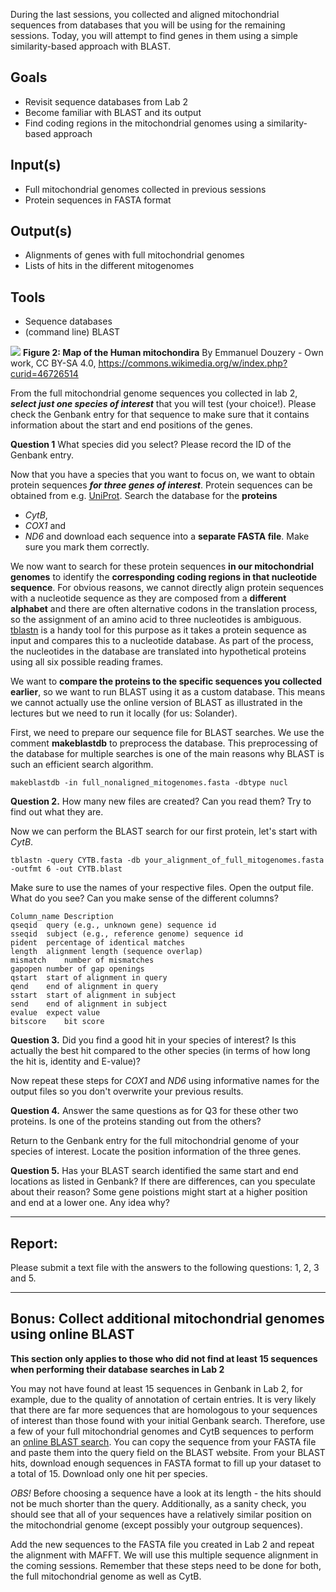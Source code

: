 During the last sessions, you collected and aligned mitochondrial sequences from databases that you will be using for the remaining sessions. Today, you will attempt to find genes in them using a simple similarity-based approach with BLAST.

## Goals
+ Revisit sequence databases from Lab 2
+ Become familiar with BLAST and its output
+ Find coding regions in the mitochondrial genomes using a similarity-based approach

## Input(s)
+ Full mitochondrial genomes collected in previous sessions
+ Protein sequences in FASTA format

## Output(s)
+ Alignments of genes with full mitochondrial genomes
+ Lists of hits in the different mitogenomes

## Tools
+ Sequence databases
+ (command line) BLAST

![](https://upload.wikimedia.org/wikipedia/commons/1/15/Map_of_the_human_mitochondrial_genome.svg)
**Figure 2: Map of the Human mitochondira**
By Emmanuel Douzery - Own work, CC BY-SA 4.0, https://commons.wikimedia.org/w/index.php?curid=46726514

From the full mitochondrial genome sequences you collected in lab 2, ***select just one species of interest*** that you will test (your choice!). Please check the Genbank entry for that sequence to make sure that it contains information about the start and end positions of the genes.

**Question 1** What species did you select? Please record the ID of the Genbank entry.

Now that you have a species that you want to focus on, we want to obtain protein sequences ***for three genes of interest***. Protein sequences can be obtained from e.g. [UniProt](https://www.uniprot.org/). 
Search the database for the **proteins** 
- *CytB*,
- *COX1* and
- *ND6*
and download each sequence into a **separate FASTA file**. Make sure you mark them correctly.

We now want to search for these protein sequences **in our mitochondrial genomes** to identify the **corresponding coding regions in that nucleotide sequence**. 
For obvious reasons, we cannot directly align protein sequences with a nucleotide sequence as they are composed from a **different alphabet** and there are often alternative codons in the translation process, so the assignment of an amino acid to three nucleotides is ambiguous. 
[tblastn](https://ftp.ncbi.nlm.nih.gov/pub/factsheets/HowTo_BLASTGuide.pdf) is a handy tool for this purpose as it takes a protein sequence as input and compares this to a nucleotide database. As part of the process, the nucleotides in the database are translated into hypothetical proteins using all six possible reading frames.

We want to **compare the proteins to the specific sequences you collected earlier**, so we want to run BLAST using it as a custom database. This means we cannot actually use the online version of BLAST as illustrated in the lectures but we need to run it locally (for us: Solander).

First, we need to prepare our sequence file for BLAST searches. We use the comment **makeblastdb** to preprocess the database. This preprocessing of the database for multiple searches is one of the main reasons why BLAST is such an efficient search algorithm.

```
makeblastdb -in full_nonaligned_mitogenomes.fasta -dbtype nucl 
```

**Question 2.** How many new files are created? Can you read them? Try to find out what they are.

Now we can perform the BLAST search for our first protein, let's start with *CytB*.

```
tblastn -query CYTB.fasta -db your_alignment_of_full_mitogenomes.fasta -outfmt 6 -out CYTB.blast
```

Make sure to use the names of your respective files. Open the output file. What do you see? Can you make sense of the different columns?

```
Column_name	Description
qseqid	query (e.g., unknown gene) sequence id
sseqid	subject (e.g., reference genome) sequence id
pident	percentage of identical matches
length	alignment length (sequence overlap)
mismatch	number of mismatches
gapopen	number of gap openings
qstart	start of alignment in query
qend	end of alignment in query
sstart	start of alignment in subject
send	end of alignment in subject
evalue	expect value
bitscore	bit score
```
**Question 3.** Did you find a good hit in your species of interest? Is this actually the best hit compared to the other species (in terms of how long the hit is, identity and E-value)?

Now repeat these steps for *COX1* and *ND6* using informative names for the output files so you don't overwrite your previous results.

**Question 4.** Answer the same questions as for Q3 for these other two proteins. Is one of the proteins standing out from the others?

Return to the Genbank entry for the full mitochondrial genome of your species of interest. Locate the position information of the three genes.

**Question 5.** Has your BLAST search identified the same start and end locations as listed in Genbank? If there are differences, can you speculate about their reason? 
Some gene poistions might start at a higher position and end at a lower one. Any idea why?  


---
## Report:
Please submit a text file with the answers to the following questions: 1, 2, 3 and 5.

---

## Bonus: Collect additional mitochondrial genomes using online BLAST

**This section only applies to those who did not find at least 15 sequences when performing their database searches in Lab 2**

You may not have found at least 15 sequences in Genbank in Lab 2, for example, due to the quality of annotation of certain entries. It is very likely that there are far more sequences that are homologous to your sequences of interest than those found with your initial Genbank search. Therefore, use a few of your full mitochondrial genomes and CytB sequences to perform an [online BLAST search](https://blast.ncbi.nlm.nih.gov/Blast.cgi?PROGRAM=blastn&PAGE_TYPE=BlastSearch&LINK_LOC=blasthome). You can copy the sequence from your FASTA file and paste them into the query field on the BLAST website. From your BLAST hits, download enough sequences in FASTA format to fill up your dataset to a total of 15. Download only one hit per species.

*OBS!* Before choosing a sequence have a look at its length - the hits should not be much shorter than the query. Additionally, as a sanity check, you should see that all of your sequences have a relatively similar position on the mitochondrial genome (except possibly your outgroup sequences).

Add the new sequences to the FASTA file you created in Lab 2 and repeat the alignment with MAFFT. We will use this multiple sequence alignment in the coming sessions. Remember that these steps need to be done for both, the full mitochondrial genome as well as CytB.


